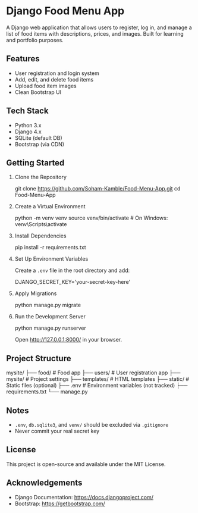 # Django Food Menu App

A Django web application that allows users to register, log in, and manage a list of food items with descriptions, prices, and images. Built for learning and portfolio purposes.

Features
--------

- User registration and login system
- Add, edit, and delete food items
- Upload food item images
- Clean Bootstrap UI

Tech Stack
----------

- Python 3.x
- Django 4.x
- SQLite (default DB)
- Bootstrap (via CDN)

Getting Started
---------------

1. Clone the Repository

   git clone https://github.com/Soham-Kamble/Food-Menu-App.git
   cd Food-Menu-App

2. Create a Virtual Environment

   python -m venv venv
   source venv/bin/activate     # On Windows: venv\Scripts\activate

3. Install Dependencies

   pip install -r requirements.txt

4. Set Up Environment Variables

   Create a `.env` file in the root directory and add:

   DJANGO_SECRET_KEY='your-secret-key-here'

5. Apply Migrations

   python manage.py migrate

6. Run the Development Server

   python manage.py runserver

   Open http://127.0.0.1:8000/ in your browser.

Project Structure
-----------------

mysite/
├── food/            # Food app
├── users/           # User registration app
├── mysite/          # Project settings
├── templates/       # HTML templates
├── static/          # Static files (optional)
├── .env             # Environment variables (not tracked)
├── requirements.txt
└── manage.py

Notes
-----

- `.env`, `db.sqlite3`, and `venv/` should be excluded via `.gitignore`
- Never commit your real secret key

License
-------

This project is open-source and available under the MIT License.

Acknowledgements
----------------

- Django Documentation: https://docs.djangoproject.com/
- Bootstrap: https://getbootstrap.com/
